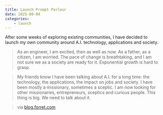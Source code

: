 ```yaml
---
title: Launch Prompt Parlour
date: 2025-09-04
categories: 
    - launch
---
```

After some weeks of exploring existing communities, I have decided to launch my own community around A.I. technology, applications and society.

> As an engineer, I am excited, then as well as now. As a father, as a citizen, I am worried. The pace of change is breathtaking, and I am not sure we as a society are ready for it. Exponential growth is hard to grasp.

> My friends know I have been talking about A.I. for a long time: the technology, the applications, the impact on jobs and society. I have been mostly a missionary, sometimes a sceptic. I am now looking for other missionaries, entrepreneurs, sceptics and curious people. This thing is big. We need to talk about it.

> via [blog.forret.com](https://blog.forret.com/2025/2025-09-04/prompt-parlour/)
